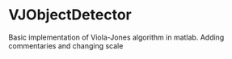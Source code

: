 VJObjectDetector
================

Basic implementation of Viola-Jones algorithm in matlab. Adding commentaries and changing scale

